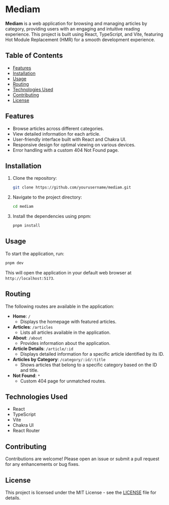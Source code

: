 # Mediam

**Mediam** is a web application for browsing and managing articles by category, providing users with an engaging and intuitive reading experience. This project is built using React, TypeScript, and Vite, featuring Hot Module Replacement (HMR) for a smooth development experience.

## Table of Contents

- [Features](#features)
- [Installation](#installation)
- [Usage](#usage)
- [Routing](#routing)
- [Technologies Used](#technologies-used)
- [Contributing](#contributing)
- [License](#license)

## Features

- Browse articles across different categories.
- View detailed information for each article.
- User-friendly interface built with React and Chakra UI.
- Responsive design for optimal viewing on various devices.
- Error handling with a custom 404 Not Found page.

## Installation

1. Clone the repository:
   ```bash
   git clone https://github.com/yourusername/mediam.git
   ```
2. Navigate to the project directory:
   ```bash
   cd mediam
   ```
3. Install the dependencies using pnpm:
   ```bash
   pnpm install
   ```

## Usage

To start the application, run:

```bash
pnpm dev
```

This will open the application in your default web browser at `http://localhost:5173`.

## Routing

The following routes are available in the application:

- **Home**: `/`
  - Displays the homepage with featured articles.
- **Articles**: `/articles`
  - Lists all articles available in the application.
- **About**: `/about`
  - Provides information about the application.
- **Article Details**: `/article/:id`
  - Displays detailed information for a specific article identified by its ID.
- **Articles by Category**: `/category/:id/:title`
  - Shows articles that belong to a specific category based on the ID and title.
- **Not Found**: `*`
  - Custom 404 page for unmatched routes.

## Technologies Used

- React
- TypeScript
- Vite
- Chakra UI
- React Router

## Contributing

Contributions are welcome! Please open an issue or submit a pull request for any enhancements or bug fixes.

## License

This project is licensed under the MIT License - see the [LICENSE](LICENSE) file for details.
